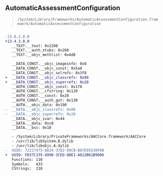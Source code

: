 ## AutomaticAssessmentConfiguration

> `/System/Library/Frameworks/AutomaticAssessmentConfiguration.framework/AutomaticAssessmentConfiguration`

```diff

-13.0.2.0.0
+13.4.3.0.0
   __TEXT.__text: 0x2208
   __TEXT.__auth_stubs: 0x260
   __TEXT.__objc_methlist: 0x4d8

   __DATA_CONST.__objc_imageinfo: 0x8
   __DATA_CONST.__objc_const: 0x5a8
   __DATA_CONST.__objc_selrefs: 0x3f8
+  __DATA_CONST.__objc_classrefs: 0x80
+  __DATA_CONST.__objc_superrefs: 0x20
   __AUTH_CONST.__objc_const: 0x1f8
   __AUTH_CONST.__cfstring: 0x120
   __AUTH_CONST.__const: 0x20
   __AUTH_CONST.__auth_got: 0x138
   __AUTH.__objc_data: 0x190
-  __DATA.__objc_classrefs: 0x80
-  __DATA.__objc_superrefs: 0x20
   __DATA.__objc_ivar: 0x44
   __DATA.__data: 0xc0
   __DATA.__bss: 0x10

   - /System/Library/PrivateFrameworks/AACCore.framework/AACCore
   - /usr/lib/libSystem.B.dylib
   - /usr/lib/libobjc.A.dylib
-  UUID: 72217475-8D24-37D2-89CB-BA7E95530F08
+  UUID: FD37C335-4990-3CED-88E1-A622B61B9D06
   Functions: 110
   Symbols:   433
   CStrings:  218

```
